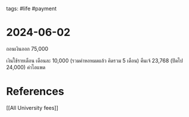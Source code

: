 
tags: #life #payment 
# 2024-06-02
ถอนเงินออก 75,000

เงินใช้รายเดือน เดือนละ 10,000 (รวมค่าหอหมดแล้ว คิดรวม 5 เดือน)
คืนเจ้ 23,768 (ปัดไป 24,000) ค่าไอแพด

# References

[[All University fees]]